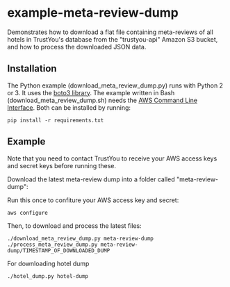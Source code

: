 example-meta-review-dump
========================

Demonstrates how to download a flat file containing meta-reviews of all hotels in TrustYou's database from the "trustyou-api" Amazon S3 bucket, and how to process the downloaded JSON data.

Installation
------------

The Python example (download_meta_review_dump.py) runs with Python 2 or 3. It uses the [boto3 library](https://aws.amazon.com/sdk-for-python/). The example written in Bash (download_meta_review_dump.sh) needs the [AWS Command Line Interface](http://aws.amazon.com/cli/). Both can be installed by running:

```
pip install -r requirements.txt
```

Example
-------

Note that you need to contact TrustYou to receive your AWS access keys and secret keys before running these.

Download the latest meta-review dump into a folder called "meta-review-dump":

Run this once to confiture your AWS access key and secret:
```
aws configure
```

Then, to download and process the latest files:
```
./download_meta_review_dump.py meta-review-dump
./process_meta_review_dump.py meta-review-dump/TIMESTAMP_OF_DOWNLOADED_DUMP
```

For downloading hotel dump
```
./hotel_dump.py hotel-dump
```
